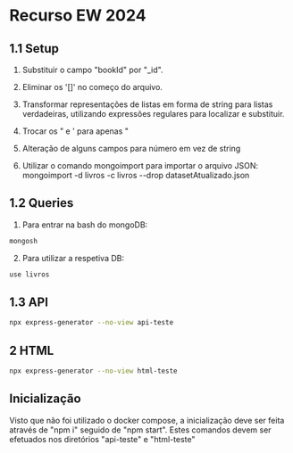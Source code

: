 # Recurso EW 2024

## 1.1 Setup

1. Substituir o campo "bookId" por "_id".

2. Eliminar os '[]' no começo do arquivo.

3. Transformar representações de listas em forma de string para listas verdadeiras, utilizando expressões regulares para localizar e substituir.

4. Trocar os \" e ' para apenas "

5. Alteração de alguns campos para número em vez de string

6. Utilizar o comando mongoimport para importar o arquivo JSON: mongoimport -d livros -c livros --drop datasetAtualizado.json


## 1.2 Queries

1. Para entrar na bash do mongoDB:

```bash
mongosh
```

2. Para utilizar a respetiva DB:

```bash
use livros
```

## 1.3 API

```bash
npx express-generator --no-view api-teste
```

## 2 HTML

```bash
npx express-generator --no-view html-teste
```

## Inicialização

Visto que não foi utilizado o docker compose, a inicialização deve ser feita através de "npm i" seguido de "npm start". Estes comandos devem ser efetuados nos diretórios "api-teste" e "html-teste"
